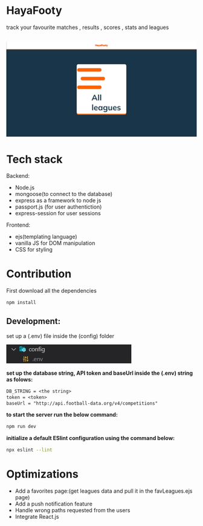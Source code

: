 # HayaFooty

track your favourite matches , results , scores , stats and leagues

##

![alt text](public/images/Screenshot%202023-04-05%20134727.jpg)

# Tech stack

Backend:

- Node.js
- mongoose(to connect to the database)
- express as a framework to node js
- passport.js (for user authentiction)
- express-session for user sessions

Frontend:

- ejs(templating language)
- vanilla JS for DOM manipulation
- CSS for styling

# Contribution

First download all the dependencies

```bash
npm install
```

## Development:

set up a (.env) file inside the (config) folder

![alt text](public/images/Screenshot%202023-04-05%20130908.jpg)

**set up the database string, API token and baseUrl inside the (.env) string as folows:**

```JS
DB_STRING = <the string>
token = <token>
baseUrl = "http://api.football-data.org/v4/competitions"
```

**to start the server run the below command:**

```bash
npm run dev
```

**initialize a default ESlint configuration using the command below:**

```bash
npx eslint --lint
```

# Optimizations

- Add a favorites page:(get leagues data and pull it in the favLeagues.ejs page)
- Add a push notification feature
- Handle wrong paths requested from the users
- Integrate React.js
